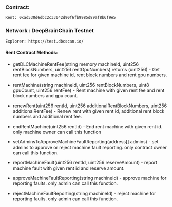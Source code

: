 ### Contract:
    Rent: 0xad530d6dbc2c33042d90f6fb9985d89af8b6f9e5

### Network : DeepBrainChain Testnet
    Explorer: https://test.dbcscan.io/
#### Rent Contract Methods:

* getDLCMachineRentFee(string memory machineId, uint256 rentBlockNumbers, uint256 rentGpuNumbers) returns (uint256) - Get rent fee for given machine id, rent block numbers and rent gpu numbers.

* rentMachine(string  machineId, uint256 rentBlockNumbers, uint8 gpuCount, uint256 rentFee) - Rent machine with given rent fee and rent block numbers and gpu count.

* renewRent(uint256 rentId, uint256 additionalRentBlockNumbers, uint256 additionalRentFee) - Renew rent with given rent id, additional rent block numbers and additional rent fee.

* endRentMachine(uint256 rentId) - End rent machine with given rent id. only machine owner can call this function

* setAdminsToApproveMachineFaultReporting(address[] admins) - set admins to approve or reject machine fault reporting. only contract owner can call this function.

* reportMachineFault(uint256 rentId, uint256 reserveAmount) - report machine fault with given rent id and reserve amount.

* approveMachineFaultReporting(string machineId) - approve machine for reporting faults. only admin can call this function.

* rejectMachineFaultReporting(string machineId) - reject machine for reporting faults. only admin can call this function.